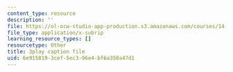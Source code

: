 ```yaml
---
content_type: resource
description: ''
file: https://ol-ocw-studio-app-production.s3.amazonaws.com/courses/14-01-principles-of-microeconomics-fall-2018/6e9158193cef5ec396e4bf6a350a47d1_jHEPQpSKdbg.vtt
file_type: application/x-subrip
learning_resource_types: []
resourcetype: Other
title: 3play caption file
uid: 6e915819-3cef-5ec3-96e4-bf6a350a47d1
---
```

